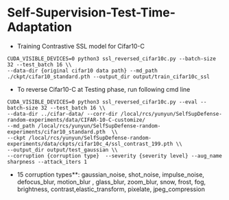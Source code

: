 # Self-Supervision-Test-Time-Adaptation

- Training Contrastive SSL model for Cifar10-C

```
CUDA_VISIBLE_DEVICES=0 python3 ssl_reversed_cifar10c.py --batch-size 32 --test_batch 16 \\
--data-dir {original cifar10 data path} --md_path ./ckpt/cifar10_standard.pth --output_dir output/train_cifar10c_ssl
```

- To reverse Cifar10-C at Testing phase, run following cmd line

```
CUDA_VISIBLE_DEVICES=0 python3 ssl_reversed_cifar10c.py --eval --batch-size 32 --test_batch 16 \\
--data-dir ../cifar-data/ --corr-dir /local/rcs/yunyun/SelfSupDefense-random-experiments/data/CIFAR-10-C-customize/ 
--md_path /local/rcs/yunyun/SelfSupDefense-random-experiments/cifar10_standard.pth  \\
--ckpt /local/rcs/yunyun/SelfSupDefense-random-experiments/data/ckpts/cifar10c_4/ssl_contrast_199.pth \\ 
--output_dir output/test_gaussian \\
--corruption {corruption type}  --severity {severity level} --aug_name sharpness --attack_iters 1 
```

- 15 corruption types**: gaussian_noise, shot_noise, impulse_noise,
                         defocus_blur, motion_blur , glass_blur, zoom_blur, 
                         snow, frost, fog, brightness, 
                         contrast,elastic_transform, pixelate, jpeg_compression

